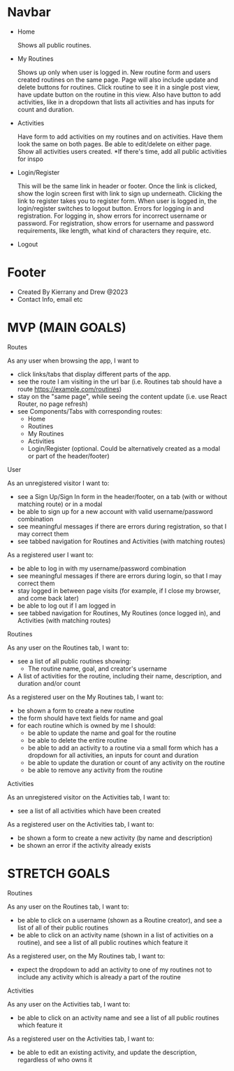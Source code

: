 # Navbar

- Home 

  Shows all public routines. 

- My Routines

  Shows up only when user is logged in. New routine form and users created routines on the same page. Page will also include update and delete buttons for routines. Click routine to see it in a single post view, have update button on the routine in this view. Also have button to add activities, like in a dropdown that lists all activities and has inputs for count and duration.   

- Activities

  Have form to add activities on my routines and on activities. Have them look the same on both pages. Be able to edit/delete on either page. Show all activities users created. *If there's time, add all public activities for inspo
 
- Login/Register
  
  This will be the same link in header or footer. Once the link is clicked, show the login screen first with link to sign up underneath. Clicking the link to register takes you to register form. When user is logged in, the login/register switches to logout button. Errors for logging in and registration. For logging in, show errors for incorrect username or password. For registration, show errors for username and password requirements, like length, what kind of characters they require, etc.

- Logout 

# Footer

- Created By Kierrany and Drew @2023
- Contact Info, email etc


# MVP (MAIN GOALS)

Routes

As any user when browsing the app, I want to

- click links/tabs that display different parts of the app.
- see the route I am visiting in the url bar (i.e. Routines tab should have a route https://example.com/routines)
- stay on the "same page", while seeing the content update (i.e. use React Router, no page refresh)
- see Components/Tabs with corresponding routes:
  - Home
  - Routines
  - My Routines
  - Activities
  - Login/Register (optional. Could be alternatively created as a modal or part of the header/footer)

User

As an unregistered visitor I want to:

- see a Sign Up/Sign In form in the header/footer, on a tab (with or without matching route) or in a modal
- be able to sign up for a new account with valid username/password combination
- see meaningful messages if there are errors during registration, so that I may correct them
- see tabbed navigation for Routines and Activities (with matching routes)

As a registered user I want to:

- be able to log in with my username/password combination
- see meaningful messages if there are errors during login, so that I may correct them
- stay logged in between page visits (for example, if I close my browser, and come back later)
- be able to log out if I am logged in
- see tabbed navigation for Routines, My Routines (once logged in), and Activities (with matching routes)

Routines

As any user on the Routines tab, I want to:

- see a list of all public routines showing:
  - The routine name, goal, and creator's username
- A list of activities for the routine, including their name, description, and duration and/or count

As a registered user on the My Routines tab, I want to:

- be shown a form to create a new routine
- the form should have text fields for name and goal
- for each routine which is owned by me I should:
  - be able to update the name and goal for the routine
  - be able to delete the entire routine
  - be able to add an activity to a routine via a small form which has a dropdown for all activities, an inputs for count and duration
  - be able to update the duration or count of any activity on the routine
  - be able to remove any activity from the routine

Activities

As an unregistered visitor on the Activities tab, I want to:

- see a list of all activities which have been created

As a registered user on the Activities tab, I want to:
  - be shown a form to create a new activity (by name and description)
  - be shown an error if the activity already exists

# STRETCH GOALS

Routines

As any user on the Routines tab, I want to:

- be able to click on a username (shown as a Routine creator), and see a list of all of their public routines
- be able to click on an activity name (shown in a list of activities on a routine), and see a list of all public routines which feature it

As a registered user, on the My Routines tab, I want to:

- expect the dropdown to add an activity to one of my routines not to include any activity which is already a part of the routine

Activities

As any user on the Activities tab, I want to:
- be able to click on an activity name and see a list of all public routines which feature it

As a registered user on the Activities tab, I want to:

- be able to edit an existing activity, and update the description, regardless of who owns it